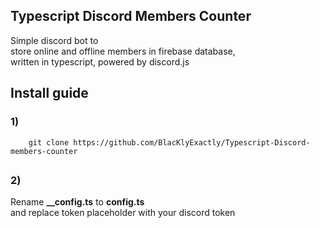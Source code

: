 ## Typescript Discord Members Counter
Simple discord bot to<br/>
store online and offline members in firebase database, <br/>
written in typescript, powered by discord.js<br/>

## Install guide

<h3>1)</h3> 

```shell
    git clone https://github.com/BlacKlyExactly/Typescript-Discord-members-counter
```

##

<h3>2)</h3>
Rename <b>__config.ts</b> to <b>config.ts</b><br/>
and replace token placeholder with your discord token

##

